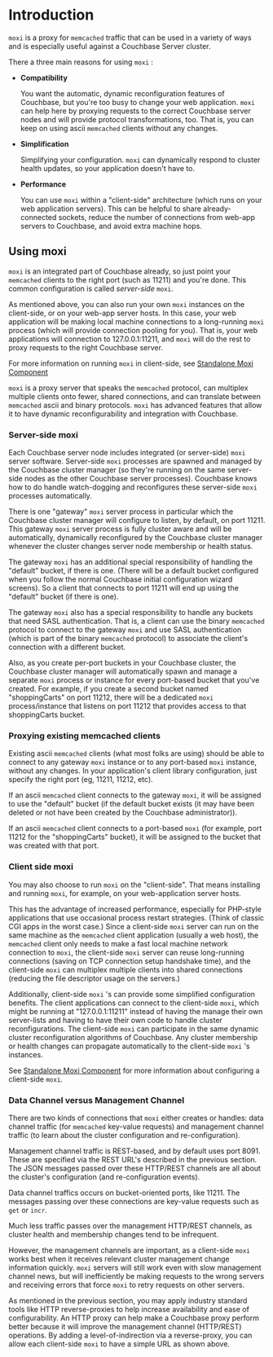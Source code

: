 # Introduction

`moxi` is a proxy for `memcached` traffic that can be used in a variety of ways
and is especially useful against a Couchbase Server cluster.

There a three main reasons for using `moxi` :

 * **Compatibility**

   You want the automatic, dynamic reconfiguration features of Couchbase, but
   you're too busy to change your web application. `moxi` can help here by proxying
   requests to the correct Couchbase server nodes and will provide protocol
   transformations, too. That is, you can keep on using ascii `memcached` clients
   without any changes.

 * **Simplification**

   Simplifying your configuration. `moxi` can dynamically respond to cluster health
   updates, so your application doesn't have to.

 * **Performance**

   You can use `moxi` within a "client-side" architecture (which runs on your web
   application servers). This can be helpful to share already-connected sockets,
   reduce the number of connections from web-app servers to Couchbase, and avoid
   extra machine hops.

<a id="moxi-using"></a>

## Using moxi

`moxi` is an integrated part of Couchbase already, so just point your
`memcached` clients to the right port (such as 11211) and you're done. This
common configuration is called *server-side*  `moxi`.

As mentioned above, you can also run your own `moxi` instances on the
client-side, or on your web-app server hosts. In this case, your web application
will be making local machine connections to a long-running `moxi` process (which
will provide connection pooling for you). That is, your web applications will
connection to 127.0.0.1:11211, and `moxi` will do the rest to proxy requests to
the right Couchbase server.

For more information on running `moxi` in client-side, see [Standalone Moxi
Component](moxi-manual-ready.html#moxi-standalone)

`moxi` is a proxy server that speaks the `memcached` protocol, can multiplex
multiple clients onto fewer, shared connections, and can translate between
`memcached` ascii and binary protocols. `moxi` has advanced features that allow
it to have dynamic reconfigurability and integration with Couchbase.

<a id="moxi-serverside"></a>

### Server-side moxi

Each Couchbase server node includes integrated (or server-side) `moxi` server
software. Server-side `moxi` processes are spawned and managed by the Couchbase
cluster manager (so they're running on the same server-side nodes as the other
Couchbase server processes). Couchbase knows how to do handle watch-dogging and
reconfigures these server-side `moxi` processes automatically.

There is one "gateway" `moxi` server process in particular which the Couchbase
cluster manager will configure to listen, by default, on port 11211. This
gateway `moxi` server process is fully cluster aware and will be automatically,
dynamically reconfigured by the Couchbase cluster manager whenever the cluster
changes server node membership or health status.

The gateway `moxi` has an additional special responsibility of handling the
"default" bucket, if there is one. (There will be a default bucket configured
when you follow the normal Couchbase initial configuration wizard screens). So a
client that connects to port 11211 will end up using the "default" bucket (if
there is one).

The gateway `moxi` also has a special responsibility to handle any buckets that
need SASL authentication. That is, a client can use the binary `memcached`
protocol to connect to the gateway `moxi` and use SASL authentication (which is
part of the binary `memcached` protocol) to associate the client's connection
with a different bucket.

Also, as you create per-port buckets in your Couchbase cluster, the Couchbase
cluster manager will automatically spawn and manage a separate `moxi` process or
instance for every port-based bucket that you've created. For example, if you
create a second bucket named "shoppingCarts" on port 11212, there will be a
dedicated `moxi` process/instance that listens on port 11212 that provides
access to that shoppingCarts bucket.

<a id="moxi-proxy-memcached"></a>

### Proxying existing memcached clients

Existing ascii `memcached` clients (what most folks are using) should be able to
connect to any gateway `moxi` instance or to any port-based `moxi` instance,
without any changes. In your application's client library configuration, just
specify the right port (eg, 11211, 11212, etc).

If an ascii `memcached` client connects to the gateway `moxi`, it will be
assigned to use the "default" bucket (if the default bucket exists (it may have
been deleted or not have been created by the Couchbase administrator)).

If an ascii `memcached` client connects to a port-based `moxi` (for example,
port 11212 for the "shoppingCarts" bucket), it will be assigned to the bucket
that was created with that port.

<a id="moxi-clientside"></a>

### Client side moxi

You may also choose to run `moxi` on the "client-side". That means installing
and running `moxi`, for example, on your web-application server hosts.

This has the advantage of increased performance, especially for PHP-style
applications that use occasional process restart strategies. (Think of classic
CGI apps in the worst case.) Since a client-side `moxi` server can run on the
same machine as the `memcached` client application (usually a web host), the
`memcached` client only needs to make a fast local machine network connection to
`moxi`, the client-side `moxi` server can reuse long-running connections (saving
on TCP connection setup handshake time), and the client-side `moxi` can
multiplex multiple clients into shared connections (reducing the file descriptor
usage on the servers.)

Additionally, client-side `moxi` 's can provide some simplified configuration
benefits. The client applications can connect to the client-side `moxi`, which
might be running at "127.0.0.1:11211" instead of having the manage their own
server-lists and having to have their own code to handle cluster
reconfigurations. The client-side `moxi` can participate in the same dynamic
cluster reconfiguration algorithms of Couchbase. Any cluster membership or
health changes can propagate automatically to the client-side `moxi` 's
instances.

See [Standalone Moxi Component](moxi-manual-ready.html#moxi-standalone) for more
information about configuring a client-side `moxi`.

<a id="moxi-datamanagement-channel"></a>

### Data Channel versus Management Channel

There are two kinds of connections that `moxi` either creates or handles: data
channel traffic (for `memcached` key-value requests) and management channel
traffic (to learn about the cluster configuration and re-configuration).

Management channel traffic is REST-based, and by default uses port 8091. These
are specified via the REST URL's described in the previous section. The JSON
messages passed over these HTTP/REST channels are all about the cluster's
configuration (and re-configuration events).

Data channel traffics occurs on bucket-oriented ports, like 11211. The messages
passing over these connections are key-value requests such as `get` or `incr`.

Much less traffic passes over the management HTTP/REST channels, as cluster
health and membership changes tend to be infrequent.

However, the management channels are important, as a client-side `moxi` works
best when it receives relevant cluster management change information quickly.
`moxi` servers will still work even with slow management channel news, but will
inefficiently be making requests to the wrong servers and receiving errors that
force `moxi` to retry requests on other servers.

As mentioned in the previous section, you may apply industry standard tools like
HTTP reverse-proxies to help increase availability and ease of configurability.
An HTTP proxy can help make a Couchbase proxy perform better because it will
improve the management channel (HTTP/REST) operations. By adding a
level-of-indirection via a reverse-proxy, you can allow each client-side `moxi`
to have a simple URL as shown above.

<a id="moxi-dataflow"></a>
